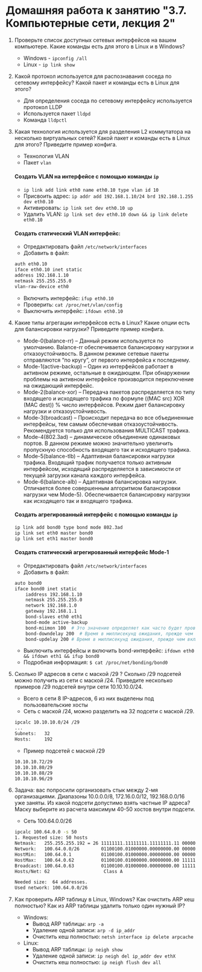 # Домашняя работа к занятию "3.7. Компьютерные сети, лекция 2"

1. Проверьте список доступных сетевых интерфейсов на вашем компьютере. Какие команды есть для этого в Linux и в Windows?
    * Windows - `ipconfig /all`
    * Linux - `ip link show`


2. Какой протокол используется для распознавания соседа по сетевому интерфейсу? Какой пакет и команды есть в Linux для этого?
   * Для определения соседа по сетевому интерфейсу используется протокол LLDP
   * Используется пакет `lldpd`
   * Команда `lldpctl`


3. Какая технология используется для разделения L2 коммутатора на несколько виртуальных сетей? Какой пакет и команды есть в Linux для этого? Приведите пример конфига.
   * Технология VLAN
   * Пакет `vlan` 
   #### Создать VLAN на интерфейсе с помощью команды `ip` ####
   * `ip link add link eth0 name eth0.10 type vlan id 10`
   * Присвоить адрес: `ip addr add 192.168.1.10/24 brd 192.168.1.255 dev eth0.10`  
   * Активировать: `ip link set dev eth0.10 up`
   * Удалить VLAN: `ip link set dev eth0.10 down && ip link delete eth0.10`
    
   #### Создать статический VLAN интерфейс: ####
   * Отредактировать файл `/etc/network/interfaces`
   * Добавить в файл:
   ```bash
   auth eth0.10
   iface eth0.10 inet static
   address 192.168.1.10
   netmask 255.255.255.0
   vlan-raw-device eth0 
   ```
   * Включить интерфейс: `ifup eth0.10`
   * Проверить:  `cat /proc/net/vlan/config`
   * Выключить интерфейс: `ifdown eth0.10`
    

4. Какие типы агрегации интерфейсов есть в Linux? Какие опции есть для балансировки нагрузки? Приведите пример конфига.
   * Mode-0(balance-rr) – Данный режим используется по умолчанию. Balance-rr обеспечивается балансировку нагрузки и отказоустойчивость. В данном режиме сетевые пакеты отправляются “по кругу”, от первого интерфейса к последнему.
   * Mode-1(active-backup) – Один из интерфейсов работает в активном режиме, остальные в ожидающем. При обнаружении проблемы на активном интерфейсе производится переключение на ожидающий интерфейс.
   * Mode-2(balance-xor) – Передача пакетов распределяется по типу входящего и исходящего трафика по формуле ((MAC src) XOR (MAC dest)) % число интерфейсов. Режим дает балансировку нагрузки и отказоустойчивость.
   * Mode-3(broadcast) – Происходит передача во все объединенные интерфейсы, тем самым обеспечивая отказоустойчивость. Рекомендуется только для использования MULTICAST трафика.
   * Mode-4(802.3ad) – динамическое объединение одинаковых портов. В данном режиме можно значительно увеличить пропускную способность входящего так и исходящего трафика.
   * Mode-5(balance-tlb) – Адаптивная балансировки нагрузки трафика. Входящий трафик получается только активным интерфейсом, исходящий распределяется в зависимости от текущей загрузки канала каждого интерфейса.
   * Mode-6(balance-alb) – Адаптивная балансировка нагрузки. Отличается более совершенным алгоритмом балансировки нагрузки чем Mode-5). Обеспечивается балансировку нагрузки как исходящего так и входящего трафика.
    
   #### Создать агрегированный интерфейс с помощью команды `ip` ####
      ``` bash
      ip link add bond0 type bond mode 802.3ad
      ip link set eth0 master bond0
      ip link set eth1 master bond0
      ```
   #### Создать статический агрегированный интерфейс Mode-1 ####
   * Отредактировать файл `/etc/network/interfaces`
   * Добавить в файл:
   ```bash
   auto bond0
   iface bond0 inet static
       iaddress 192.168.1.10
       netmask 255.255.255.0
       network 192.168.1.0
       gateway 192.168.1.1
       bond-slaves eth0 eth1
       bond-mode active-backup
       bond-miimon 100  # Это значение определяет как часто будет проверяться состояние соединения на каждом интерфейсе в миллисекундах.
       bond-downdelay 200  # Время в миллисекунд ожидания, прежде чем отключить slave в случае отказа соединения.
       bond-updelay 200 # Время в миллисекунд ожидания, прежде чем включить slave после восстановления соединения.
   ```
   * Выключить интерфейсы и включить bond-интерфейс: `ifdown eth0 && ifdown eth1 && ifup bond0`
   * Подробная информация: `$ cat /proc/net/bonding/bond0`
 

5. Сколько IP адресов в сети с маской /29 ? Сколько /29 подсетей можно получить из сети с маской /24. Приведите несколько примеров /29 подсетей внутри сети 10.10.10.0/24.
   * Всего в сети 8 IP-адресов, 6 из них выделены под пользовательские хосты
   * Сеть с маской /24, можно разделить на 32 подсети с маской /29. 
   ```bash
   ipcalc 10.10.10.0/24 /29
   ...
   Subnets:   32
   Hosts:     192
   ```  
   * Пример подсетей с маской /29
   ```bash
   10.10.10.72/29
   10.10.10.80/29
   10.10.10.88/29
   10.10.10.96/29
   ```
   

6. Задача: вас попросили организовать стык между 2-мя организациями. Диапазоны 10.0.0.0/8, 172.16.0.0/12, 192.168.0.0/16 уже заняты. Из какой подсети допустимо взять частные IP адреса? Маску выберите из расчета максимум 40-50 хостов внутри подсети.
   * Сеть 100.64.0.0/26
   ```bash
   ipcalc 100.64.0.0 -s 50
   1. Requested size: 50 hosts
   Netmask:   255.255.255.192 = 26 11111111.11111111.11111111.11 000000
   Network:   100.64.0.0/26        01100100.01000000.00000000.00 000000
   HostMin:   100.64.0.1           01100100.01000000.00000000.00 000001
   HostMax:   100.64.0.62          01100100.01000000.00000000.00 111110
   Broadcast: 100.64.0.63          01100100.01000000.00000000.00 111111
   Hosts/Net: 62                    Class A

   Needed size:  64 addresses.
   Used network: 100.64.0.0/26
   ```


7. Как проверить ARP таблицу в Linux, Windows? Как очистить ARP кеш полностью? Как из ARP таблицы удалить только один нужный IP?
   * Windows:
      * Вывод ARP таблицы: `arp -a`
      * Удаление одной записи: `arp -d ip_addr`
      * Очистить кеш полностью: `netsh interface ip delete arpcache`
   * Linux: 
      * Вывод ARP таблицы: `ip neigh show`
      * Удаление одной записи: `ip neigh del ip_addr dev ethX`
      * Очистить кеш полностью: `ip neigh flush dev all`
   